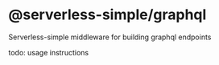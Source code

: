 # @serverless-simple/graphql

Serverless-simple middleware for building graphql endpoints

todo: usage instructions
